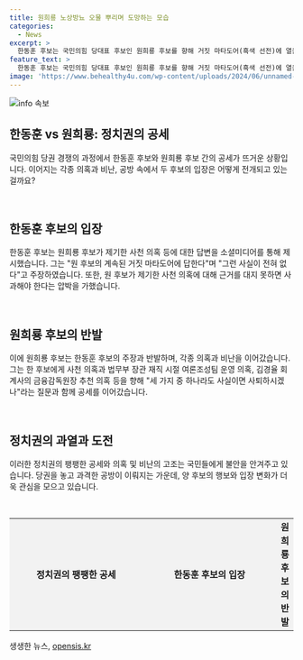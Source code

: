 ```yaml
---
title: 원희룡 노상방뇨 오물 뿌리며 도망하는 모습
categories:
  - News
excerpt: >
  한동훈 후보는 국민의힘 당대표 후보인 원희룡 후보를 향해 거짓 마타도어(흑색 선전)에 열을 올리고 있다고 비판하며, 원 후보의 사천 의혹과 법무부 장관 재직 시절 여론조성팀 운영 의혹, 측근인 김경율 회계사의 금융감독원장 추천 의혹을 거론하며 세 가지 중 하나라도 사실이면 사퇴하시겠나라는 공세를 이어갔습니다. 한 후보는 또한 원 후보의 구태 정치 때문에 국민의힘이 싸잡아 비난받는 것이 안타깝고, 이를 보는 당원과 국민에게 죄송하다며 변화를 약속했습니다.
feature_text: >
  한동훈 후보는 국민의힘 당대표 후보인 원희룡 후보를 향해 거짓 마타도어(흑색 선전)에 열을 올리고 있다고 비판하며, 원 후보의 사천 의혹과 법무부 장관 재직 시절 여론조성팀 운영 의혹, 측근인 김경율 회계사의 금융감독원장 추천 의혹을 거론하며 세 가지 중 하나라도 사실이면 사퇴하시겠나라는 공세를 이어갔습니다. 한 후보는 또한 원 후보의 구태 정치 때문에 국민의힘이 싸잡아 비난받는 것이 안타깝고, 이를 보는 당원과 국민에게 죄송하다며 변화를 약속했습니다.
image: 'https://www.behealthy4u.com/wp-content/uploads/2024/06/unnamed-file.png'
---
```


<p><img src="https://www.behealthy4u.com/wp-content/uploads/2024/06/unnamed-file.png" alt="info 속보" /></p>

<h2 data-ke-size="size26">한동훈 vs 원희룡: 정치권의 공세</h2>

<p>국민의힘 당권 경쟁의 과정에서 한동훈 후보와 원희룡 후보 간의 공세가 뜨거운 상황입니다. 이어지는 각종 의혹과 비난, 공방 속에서 두 후보의 입장은 어떻게 전개되고 있는 걸까요?</p>

<p data-ke-size="size16">&nbsp;</p>

<h2 data-ke-size="size24">한동훈 후보의 입장</h2>

<p>한동훈 후보는 원희룡 후보가 제기한 사천 의혹 등에 대한 답변을 소셜미디어를 통해 제시했습니다. 그는 "원 후보의 계속된 거짓 마타도어에 답한다"며 "그런 사실이 전혀 없다"고 주장하였습니다. 또한, 원 후보가 제기한 사천 의혹에 대해 근거를 대지 못하면 사과해야 한다는 압박을 가했습니다.</p>

<p data-ke-size="size16">&nbsp;</p>

<h2 data-ke-size="size24">원희룡 후보의 반발</h2>

<p>이에 원희룡 후보는 한동훈 후보의 주장과 반발하며, 각종 의혹과 비난을 이어갔습니다. 그는 한 후보에게 사천 의혹과 법무부 장관 재직 시절 여론조성팀 운영 의혹, 김경율 회계사의 금융감독원장 추천 의혹 등을 향해 "세 가지 중 하나라도 사실이면 사퇴하시겠나"라는 질문과 함께 공세를 이어갔습니다.</p>

<p data-ke-size="size16">&nbsp;</p>

<h2 data-ke-size="size24">정치권의 과열과 도전</h2>

<p>이러한 정치권의 팽팽한 공세와 의혹 및 비난의 고조는 국민들에게 불안을 안겨주고 있습니다. 당권을 놓고 과격한 공방이 이뤄지는 가운데, 양 후보의 행보와 입장 변화가 더욱 관심을 모으고 있습니다.</p>

<p data-ke-size="size16">&nbsp;</p>

<table>
    <tbody>
        <tr>
            <td style="text-align: center; width: 265px; height: 23px; background-color: #f2f2f2;"><b>정치권의 팽팽한 공세</b></td>
            <td style="text-align: center; width: 265px; height: 23px; background-color: #f2f2f2;"><b>한동훈 후보의 입장</b></td>
            <td style="text-align: center; height: 17px; background-color: #f2f2f2;"><b>원희룡 후보의 반발</b></td>
        </tr>
    </tbody>
</table>
생생한 뉴스, <a href="https://opensis.kr" rel="dofollow">opensis.kr</a>


